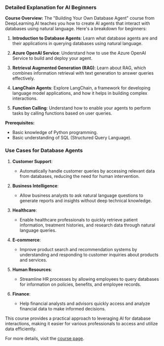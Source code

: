 ### Detailed Explanation for AI Beginners

**Course Overview:**
The "Building Your Own Database Agent" course from DeepLearning.AI teaches you how to create AI agents that interact with databases using natural language. Here's a breakdown for beginners:

1. **Introduction to Database Agents**: Learn what database agents are and their applications in querying databases using natural language.

2. **Azure OpenAI Service**: Understand how to use the Azure OpenAI Service to build and deploy your agent.

3. **Retrieval Augmented Generation (RAG)**: Learn about RAG, which combines information retrieval with text generation to answer queries effectively.

4. **LangChain Agents**: Explore LangChain, a framework for developing language model applications, and how it helps in building complex interactions.

5. **Function Calling**: Understand how to enable your agents to perform tasks by calling functions based on user queries.

**Prerequisites:**
- Basic knowledge of Python programming.
- Basic understanding of SQL (Structured Query Language).

### Use Cases for Database Agents

1. **Customer Support**:
   - Automatically handle customer queries by accessing relevant data from databases, reducing the need for human intervention.

2. **Business Intelligence**:
   - Allow business analysts to ask natural language questions to generate reports and insights without deep technical knowledge.

3. **Healthcare**:
   - Enable healthcare professionals to quickly retrieve patient information, treatment histories, and research data through natural language queries.

4. **E-commerce**:
   - Improve product search and recommendation systems by understanding and responding to customer inquiries about products and services.

5. **Human Resources**:
   - Streamline HR processes by allowing employees to query databases for information on policies, benefits, and employee records.

6. **Finance**:
   - Help financial analysts and advisors quickly access and analyze financial data to make informed decisions.

This course provides a practical approach to leveraging AI for database interactions, making it easier for various professionals to access and utilize data efficiently.

For more details, visit the [course page](https://www.deeplearning.ai/short-courses/building-your-own-database-agent/).
